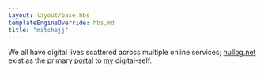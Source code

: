 ```yaml
---
layout: layout/base.hbs
templateEngineOverride: hbs,md
title: "mitchejj" 
---
```


We all have digital lives scattered across multiple online services; [nullog.net][history] exist as the primary [portal][social] to [my][whoami] digital-self.

[whoami]: /whoami "Who am I, and what is mitchejj?"
[history]: /history "Revisionist history!"
[social]: /social "A collection of places where I'm found online"


